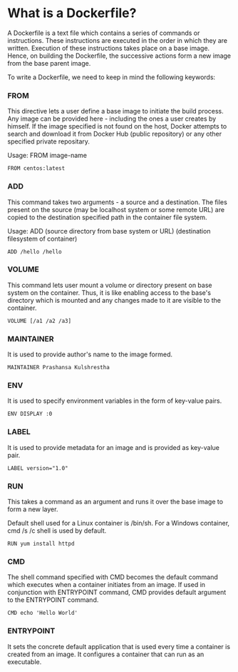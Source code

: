 # What is a Dockerfile?
A Dockerfile is a text file which contains a series of commands or instructions. These instructions are executed in the order in which they are written.
Execution of these instructions takes place on a base image. Hence, on building the Dockerfile, the successive actions form a new image from the base parent image.

To write a Dockerfile, we need to keep in mind the following keywords:

### FROM
This directive lets a user define a base image to initiate the build process. Any image can be provided here - including the ones a user creates by himself.
If the image specified is not found on the host, Docker attempts to search and download it from Docker Hub (public repository) or any other specified private repositary.

Usage: FROM image-name
```
FROM centos:latest
```

### ADD
This command takes two arguments -  a source and a destination. The files present on the source (may be localhost system or some remote URL) are copied to the destination specified path in the container file system. 

Usage: ADD (source directory from base system or URL) (destination filesystem of container)

```
ADD /hello /hello
```

### VOLUME
This command lets user mount a volume or directory present on base system on the container. Thus, it is like enabling access to the base's directory which is mounted and any changes made to it are visible to the container.

```
VOLUME [/a1 /a2 /a3]
```

### MAINTAINER
It is used to provide author's name to the image formed.

```
MAINTAINER Prashansa Kulshrestha
```

### ENV
It is used to specify environment variables in the form of key-value pairs.

```
ENV DISPLAY :0
```
### LABEL
It is used to provide metadata for an image and is provided as key-value pair.

```
LABEL version="1.0"
```
### RUN
This takes a command as an argument and runs it over the base image to form a new layer. 


Default shell used for a Linux container is /bin/sh. For a Windows container, cmd /s /c shell is used by default.

```
RUN yum install httpd
```

### CMD
The shell command specified with CMD becomes the default command which executes when a container initiates from an image.
If used in conjunction with ENTRYPOINT command, CMD provides default argument to the ENTRYPOINT command.

```
CMD echo 'Hello World'
```

### ENTRYPOINT
It sets the concrete default application that is used every time a container is created from an image. It configures a container that can run as an executable.


